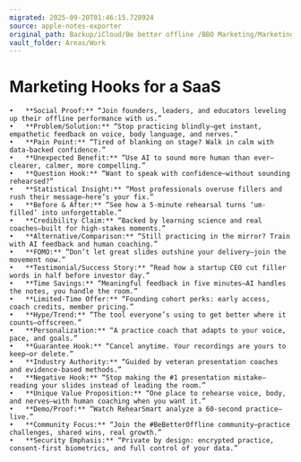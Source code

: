 ```yaml
---
migrated: 2025-09-20T01:46:15.728924
source: apple-notes-exporter
original_path: Backup/iCloud/Be better offline /BBO Marketing/Marketing Hooks for a SaaS.md
vault_folder: Areas/Work
---
```

# Marketing Hooks for a SaaS

	•	**Social Proof:** “Join founders, leaders, and educators leveling up their offline performance with us.”
	•	**Problem/Solution:** “Stop practicing blindly—get instant, empathetic feedback on voice, body language, and nerves.”
	•	**Pain Point:** “Tired of blanking on stage? Walk in calm with data-backed confidence.”
	•	**Unexpected Benefit:** “Use AI to sound more human than ever—clearer, calmer, more compelling.”
	•	**Question Hook:** “Want to speak with confidence—without sounding rehearsed?”
	•	**Statistical Insight:** “Most professionals overuse fillers and rush their message—here’s your fix.”
	•	**Before & After:** “See how a 5-minute rehearsal turns ‘um-filled’ into unforgettable.”
	•	**Credibility Claim:** “Backed by learning science and real coaches—built for high-stakes moments.”
	•	**Alternative/Comparison:** “Still practicing in the mirror? Train with AI feedback and human coaching.”
	•	**FOMO:** “Don’t let great slides outshine your delivery—join the movement now.”
	•	**Testimonial/Success Story:** “Read how a startup CEO cut filler words in half before investor day.”
	•	**Time Savings:** “Meaningful feedback in five minutes—AI handles the notes, you handle the room.”
	•	**Limited-Time Offer:** “Founding cohort perks: early access, coach credits, member pricing.”
	•	**Hype/Trend:** “The tool everyone’s using to get better where it counts—offscreen.”
	•	**Personalization:** “A practice coach that adapts to your voice, pace, and goals.”
	•	**Guarantee Hook:** “Cancel anytime. Your recordings are yours to keep—or delete.”
	•	**Industry Authority:** “Guided by veteran presentation coaches and evidence-based methods.”
	•	**Negative Hook:** “Stop making the #1 presentation mistake—reading your slides instead of leading the room.”
	•	**Unique Value Proposition:** “One place to rehearse voice, body, and nerves—with human coaching when you want it.”
	•	**Demo/Proof:** “Watch RehearSmart analyze a 60-second practice—live.”
	•	**Community Focus:** “Join the #BeBetterOffline community—practice challenges, shared wins, real growth.”
	•	**Security Emphasis:** “Private by design: encrypted practice, consent-first biometrics, and full control of your data.”

